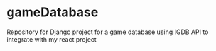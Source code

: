 # gameDatabase
 Repository for Django project for a game database using IGDB API to integrate with my react project
